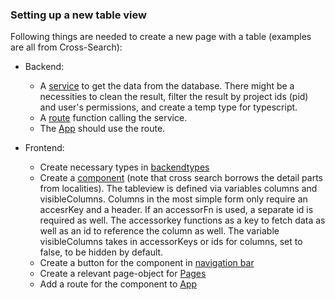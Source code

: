 ### Setting up a new table view

Following things are needed to create a new page with a table (examples are all from Cross-Search):

 - Backend:
   - A [service](../backend/src/services/crossSearch.ts) to get the data from the database. There might be a necessities to clean the result, filter the result by project ids (pid) and user's permissions, and create a temp type for typescript.
   - A [route](../backend/src/routes/crossSearch.ts) function calling the service.
   - The [App](../backend/src/app.ts) should use the route.

- Frontend:
  - Create necessary types in [backendtypes](../frontend/src/backendTypes.d.ts)
  - Create a [component](../frontend/src/components/CrossSearch/CrossSearchTable.tsx) (note that cross search borrows the detail parts from localities). The tableview is defined via variables columns and visibleColumns. Columns in the most simple form only require an accesrKey and a header. If an accessorFn is used, a separate id is required as well. The accessorkey functions as a key to fetch data as well as an id to reference the column as well. The variable visibleColumns takes in accessorKeys or ids for columns, set to false, to be hidden by default.
  - Create a button for the component in [navigation bar](../frontend/src/components/NavBar.tsx)
  - Create a relevant page-object for [Pages](../frontend/src/components/pages.tsx)
  - Add a route for the component to [App](../frontend/src/App.tsx)
